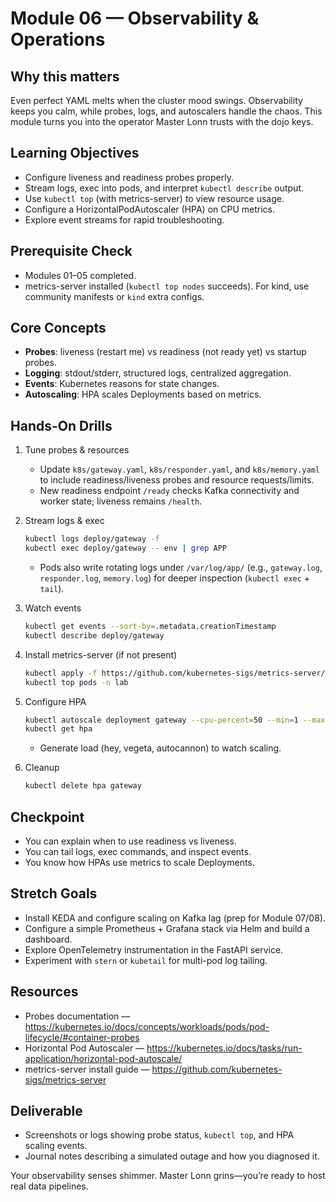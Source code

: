 # Module 06 — Observability & Operations

## Why this matters

Even perfect YAML melts when the cluster mood swings. Observability keeps you calm, while probes, logs, and autoscalers handle the chaos. This module turns you into the operator Master Lonn trusts with the dojo keys.

## Learning Objectives

- Configure liveness and readiness probes properly.
- Stream logs, exec into pods, and interpret `kubectl describe` output.
- Use `kubectl top` (with metrics-server) to view resource usage.
- Configure a HorizontalPodAutoscaler (HPA) on CPU metrics.
- Explore event streams for rapid troubleshooting.

## Prerequisite Check

- Modules 01–05 completed.
- metrics-server installed (`kubectl top nodes` succeeds). For kind, use community manifests or `kind` extra configs.

## Core Concepts

- **Probes**: liveness (restart me) vs readiness (not ready yet) vs startup probes.
- **Logging**: stdout/stderr, structured logs, centralized aggregation.
- **Events**: Kubernetes reasons for state changes.
- **Autoscaling**: HPA scales Deployments based on metrics.

## Hands-On Drills

1. Tune probes & resources

   - Update `k8s/gateway.yaml`, `k8s/responder.yaml`, and `k8s/memory.yaml` to include readiness/liveness probes and resource requests/limits.
   - New readiness endpoint `/ready` checks Kafka connectivity and worker state; liveness remains `/health`.

2. Stream logs & exec

   ```bash
   kubectl logs deploy/gateway -f
   kubectl exec deploy/gateway -- env | grep APP
   ```

   - Pods also write rotating logs under `/var/log/app/` (e.g., `gateway.log`, `responder.log`, `memory.log`) for deeper inspection (`kubectl exec` + `tail`).

3. Watch events

   ```bash
   kubectl get events --sort-by=.metadata.creationTimestamp
   kubectl describe deploy/gateway
   ```

4. Install metrics-server (if not present)

   ```bash
   kubectl apply -f https://github.com/kubernetes-sigs/metrics-server/releases/latest/download/components.yaml
   kubectl top pods -n lab
   ```

5. Configure HPA

   ```bash
   kubectl autoscale deployment gateway --cpu-percent=50 --min=1 --max=5
   kubectl get hpa
   ```

   - Generate load (hey, vegeta, autocannon) to watch scaling.

6. Cleanup
   ```bash
   kubectl delete hpa gateway
   ```

## Checkpoint

- You can explain when to use readiness vs liveness.
- You can tail logs, exec commands, and inspect events.
- You know how HPAs use metrics to scale Deployments.

## Stretch Goals

- Install KEDA and configure scaling on Kafka lag (prep for Module 07/08).
- Configure a simple Prometheus + Grafana stack via Helm and build a dashboard.
- Explore OpenTelemetry instrumentation in the FastAPI service.
- Experiment with `stern` or `kubetail` for multi-pod log tailing.

## Resources

- Probes documentation — https://kubernetes.io/docs/concepts/workloads/pods/pod-lifecycle/#container-probes
- Horizontal Pod Autoscaler — https://kubernetes.io/docs/tasks/run-application/horizontal-pod-autoscale/
- metrics-server install guide — https://github.com/kubernetes-sigs/metrics-server

## Deliverable

- Screenshots or logs showing probe status, `kubectl top`, and HPA scaling events.
- Journal notes describing a simulated outage and how you diagnosed it.

Your observability senses shimmer. Master Lonn grins—you’re ready to host real data pipelines.
